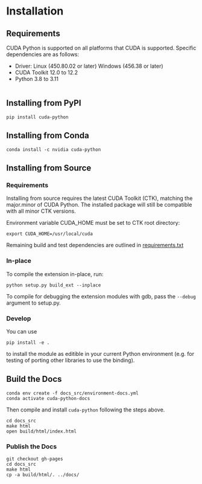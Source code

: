 # Installation

## Requirements

CUDA Python is supported on all platforms that CUDA is supported. Specific
dependencies are as follows:

* Driver: Linux (450.80.02 or later) Windows (456.38 or later)
* CUDA Toolkit 12.0 to 12.2
* Python 3.8 to 3.11

```{note} Only the NVRTC redistributable component is required from the CUDA Toolkit. [CUDA Toolkit Documentation](https://docs.nvidia.com/cuda/index.html) Installation Guides can be used for guidance. Note that the NVRTC component in the Toolkit can be obtained via PiPy, Conda or Local Installer.
```

## Installing from PyPI

```{code-block} shell
pip install cuda-python
```

## Installing from Conda

```{code-block} shell
conda install -c nvidia cuda-python
```

## Installing from Source

### Requirements

Installing from source requires the latest CUDA Toolkit (CTK), matching the major.minor of CUDA Python. The installed package will still be compatible with all minor CTK versions.

Environment variable CUDA_HOME must be set to CTK root directory:
```
export CUDA_HOME=/usr/local/cuda
```

Remaining build and test dependencies are outlined in [requirements.txt](https://github.com/NVIDIA/cuda-python/blob/main/requirements.txt)

### In-place

To compile the extension in-place, run:

```{code-block} shell
python setup.py build_ext --inplace
```

To compile for debugging the extension modules with gdb, pass the `--debug`
argument to setup.py.

### Develop

You can use

```{code-block} shell
pip install -e .
```

to install the module as editible in your current Python environment (e.g. for
testing of porting other libraries to use the binding).

## Build the Docs

```{code-block} shell
conda env create -f docs_src/environment-docs.yml
conda activate cuda-python-docs
```
Then compile and install `cuda-python` following the steps above.

```{code-block} shell
cd docs_src
make html
open build/html/index.html
```

### Publish the Docs

```{code-block} shell
git checkout gh-pages
cd docs_src
make html
cp -a build/html/. ../docs/
```
